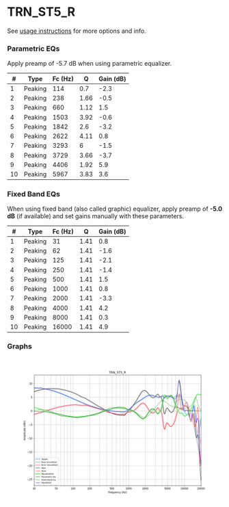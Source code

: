 # TRN_ST5_R
See [usage instructions](https://github.com/jaakkopasanen/AutoEq#usage) for more options and info.

### Parametric EQs
Apply preamp of -5.7 dB when using parametric equalizer.

|   # | Type    |   Fc (Hz) |    Q |   Gain (dB) |
|-----|---------|-----------|------|-------------|
|   1 | Peaking |       114 | 0.7  |        -2.3 |
|   2 | Peaking |       238 | 1.66 |        -0.5 |
|   3 | Peaking |       660 | 1.12 |         1.5 |
|   4 | Peaking |      1503 | 3.92 |        -0.6 |
|   5 | Peaking |      1842 | 2.6  |        -3.2 |
|   6 | Peaking |      2622 | 4.11 |         0.8 |
|   7 | Peaking |      3293 | 6    |        -1.5 |
|   8 | Peaking |      3729 | 3.66 |        -3.7 |
|   9 | Peaking |      4406 | 1.92 |         5.9 |
|  10 | Peaking |      5967 | 3.83 |         3.6 |

### Fixed Band EQs
When using fixed band (also called graphic) equalizer, apply preamp of **-5.0 dB** (if available) and set gains manually with these parameters.

|   # | Type    |   Fc (Hz) |    Q |   Gain (dB) |
|-----|---------|-----------|------|-------------|
|   1 | Peaking |        31 | 1.41 |         0.8 |
|   2 | Peaking |        62 | 1.41 |        -1.6 |
|   3 | Peaking |       125 | 1.41 |        -2.1 |
|   4 | Peaking |       250 | 1.41 |        -1.4 |
|   5 | Peaking |       500 | 1.41 |         1.5 |
|   6 | Peaking |      1000 | 1.41 |         0.8 |
|   7 | Peaking |      2000 | 1.41 |        -3.3 |
|   8 | Peaking |      4000 | 1.41 |         4.2 |
|   9 | Peaking |      8000 | 1.41 |         0.3 |
|  10 | Peaking |     16000 | 1.41 |         4.9 |

### Graphs
![](./TRN_ST5_R.png)
